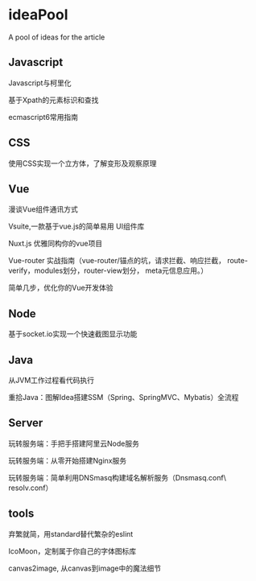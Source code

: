 # ideaPool
A pool of ideas for the article

## Javascript
Javascript与柯里化

基于Xpath的元素标识和查找

ecmascript6常用指南

## CSS
使用CSS实现一个立方体，了解变形及观察原理

## Vue
漫谈Vue组件通讯方式

Vsuite,一款基于vue.js的简单易用 UI组件库

Nuxt.js 优雅同构你的vue项目

Vue-router 实战指南（vue-router/锚点的坑，请求拦截、响应拦截， route-verify，modules划分，router-view划分， meta元信息应用。）

简单几步，优化你的Vue开发体验

## Node
基于socket.io实现一个快速截图显示功能

## Java
从JVM工作过程看代码执行

重拾Java：图解Idea搭建SSM（Spring、SpringMVC、Mybatis）全流程

## Server
玩转服务端：手把手搭建阿里云Node服务

玩转服务端：从零开始搭建Nginx服务

玩转服务端：简单利用DNSmasq构建域名解析服务（Dnsmasq.conf\ resolv.conf）


## tools
弃繁就简，用standard替代繁杂的eslint

IcoMoon，定制属于你自己的字体图标库

canvas2image, 从canvas到image中的魔法细节
